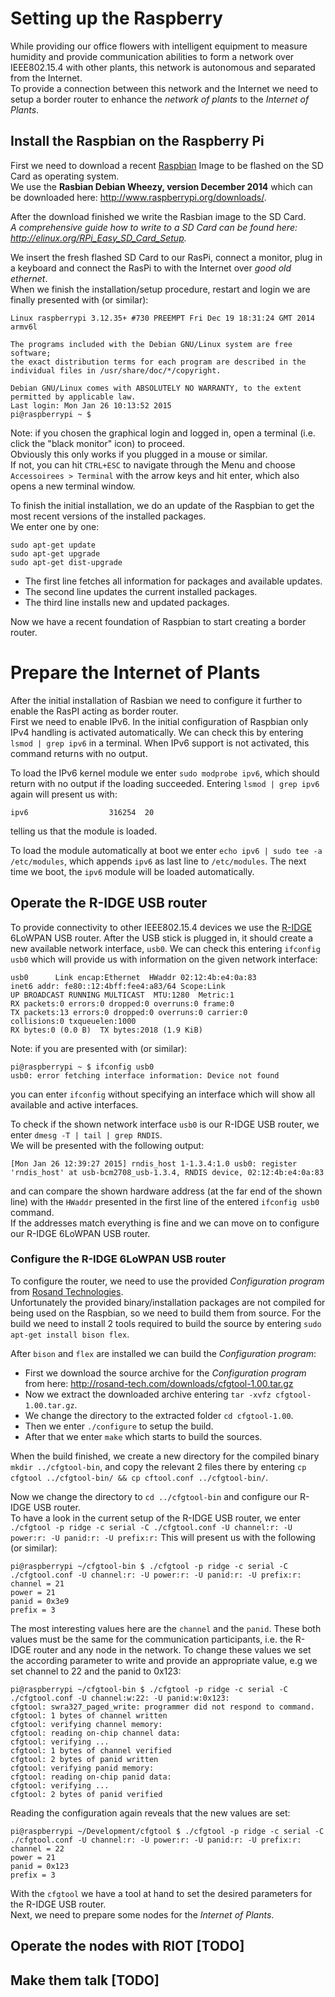 # Setting up the Raspberry

While providing our office flowers with intelligent equipment to measure humidity and provide communication abilities
to form a network over IEEE802.15.4 with other plants, this network is autonomous and separated from the Internet.  
To provide a connection between this network and the Internet we need to setup a border router to enhance the _network of plants_ to the _Internet of Plants_.

## Install the Raspbian on the Raspberry Pi
First we need to download a recent [Raspbian](http://www.raspbian.org/) Image to be flashed on the SD Card as operating system.  
We use the __Rasbian Debian Wheezy, version December 2014__ which can be downloaded here: http://www.raspberrypi.org/downloads/.  

After the download finished we write the Rasbian image to the SD Card.  
_A comprehensive guide how to write to a SD Card can be found here: http://elinux.org/RPi_Easy_SD_Card_Setup._

We insert the fresh flashed SD Card to our RasPi, connect a monitor, plug in a keyboard and connect the RasPi to with the Internet over _good old ethernet_.  
When we finish the installation/setup procedure, restart and login we are finally presented with (or similar):
```
Linux raspberrypi 3.12.35+ #730 PREEMPT Fri Dec 19 18:31:24 GMT 2014 armv6l

The programs included with the Debian GNU/Linux system are free software;
the exact distribution terms for each program are described in the
individual files in /usr/share/doc/*/copyright.

Debian GNU/Linux comes with ABSOLUTELY NO WARRANTY, to the extent
permitted by applicable law.
Last login: Mon Jan 26 10:13:52 2015
pi@raspberrypi ~ $
```
Note: if you chosen the graphical login and logged in, open a terminal (i.e. click the "black monitor" icon) to proceed.  
Obviously this only works if you plugged in a mouse or similar.  
If not, you can hit `CTRL+ESC` to navigate through the Menu and choose `Accessoirees > Terminal` with the arrow keys and hit enter,
which also opens a new terminal window.


To finish the initial installation, we do an update of the Raspbian to get the most recent versions of the installed packages.  
We enter one by one:
```
sudo apt-get update
sudo apt-get upgrade
sudo apt-get dist-upgrade
```
- The first line fetches all information for packages and available updates.
- The second line updates the current installed packages.
- The third line installs new and updated packages.

Now we have a recent foundation of Raspbian to start creating a border router.

# Prepare the Internet of Plants
After the initial installation of Rasbian we need to configure it further to enable the RasPI acting as border router.  
First we need to enable IPv6. In the initial configuration of Raspbian only IPv4 handling is activated automatically.
We can check this by entering `lsmod | grep ipv6` in a terminal.
When IPv6 support is not activated, this command returns with no output.

To load the IPv6 kernel module we enter `sudo modprobe ipv6`, which should return with no output if the loading succeeded.
Entering `lsmod | grep ipv6` again will present us with:
```
ipv6                  316254  20
```
telling us that the module is loaded.

To load the module automatically at boot we enter `echo ipv6 | sudo tee -a /etc/modules`, which appends `ipv6` as last line to `/etc/modules`.
The next time we boot, the `ipv6` module will be loaded automatically.

## Operate the R-IDGE USB router
To provide connectivity to other IEEE802.15.4 devices we use the [R-IDGE](http://rosand-tech.com/products/r-idge/prod.html) 6LoWPAN USB router.
After the USB stick is plugged in, it should create a new available network interface, `usb0`.
We can check this entering `ifconfig usb0` which will provide us with information on the given network interface:
```
usb0      Link encap:Ethernet  HWaddr 02:12:4b:e4:0a:83  
inet6 addr: fe80::12:4bff:fee4:a83/64 Scope:Link
UP BROADCAST RUNNING MULTICAST  MTU:1280  Metric:1
RX packets:0 errors:0 dropped:0 overruns:0 frame:0
TX packets:13 errors:0 dropped:0 overruns:0 carrier:0
collisions:0 txqueuelen:1000
RX bytes:0 (0.0 B)  TX bytes:2018 (1.9 KiB)
```
Note: if you are presented with (or similar):
```
pi@raspberrypi ~ $ ifconfig usb0
usb0: error fetching interface information: Device not found
```
you can enter `ifconfig` without specifying an interface which will show all available and active interfaces.

To check if the shown network interface `usb0` is our R-IDGE USB router, we enter `dmesg -T | tail | grep RNDIS`.  
We will be presented with the following output:
```
[Mon Jan 26 12:39:27 2015] rndis_host 1-1.3.4:1.0 usb0: register 'rndis_host' at usb-bcm2708_usb-1.3.4, RNDIS device, 02:12:4b:e4:0a:83
```
and can compare the shown hardware address (at the far end of the shown line) with the `HWaddr` presented in the first line of the entered `ifconfig usb0` command.  
If the addresses match everything is fine and we can move on to configure our R-IDGE 6LoWPAN USB router.

### Configure the R-IDGE 6LoWPAN USB router
To configure the router, we need to use the provided _Configuration program_ from [Rosand Technologies](http://rosand-tech.com/products/r-idge/doc.html).  
Unfortunately the provided binary/installation packages are not compiled for being used on the Raspbian, so we need to build them from source.
For the build we need to install 2 tools required to build the source by entering `sudo apt-get install bison flex`.

After `bison` and `flex` are installed we can build the _Configuration program_:
- First we download the source archive for the _Configuration program_ from here: http://rosand-tech.com/downloads/cfgtool-1.00.tar.gz
- Now we extract the downloaded archive entering `tar -xvfz cfgtool-1.00.tar.gz`.
- We change the directory to the extracted folder `cd cfgtool-1.00`.
- Then we enter `./configure` to setup the build.
- After that we enter `make` which starts to build the sources.

When the build finished, we create a new directory for the compiled binary `mkdir ../cfgtool-bin`, and copy the relevant 2 files there by entering `cp cfgtool ../cfgtool-bin/ && cp cftool.conf ../cfgtool-bin/`.

Now we change the directory to `cd ../cfgtool-bin` and configure our R-IDGE USB router.  
To have a look in the current setup of the R-IDGE USB router, we enter `./cfgtool -p ridge -c serial -C ./cfgtool.conf -U channel:r: -U power:r: -U panid:r: -U prefix:r:`
This will present us with the following (or similar):
```
pi@raspberrypi ~/cfgtool-bin $ ./cfgtool -p ridge -c serial -C ./cfgtool.conf -U channel:r: -U power:r: -U panid:r: -U prefix:r:
channel = 21
power = 21
panid = 0x3e9
prefix = 3
```
The most interesting values here are the `channel` and the `panid`. These both values must be the same for the communication participants, i.e. the R-IDGE router and any node in the network.
To change these values we set the according parameter to write and provide an appropriate value, e.g we set channel to 22 and the panid to 0x123:
```
pi@raspberrypi ~/cfgtool-bin $ ./cfgtool -p ridge -c serial -C ./cfgtool.conf -U channel:w:22: -U panid:w:0x123:
cfgtool: swra327_paged_write: programmer did not respond to command.
cfgtool: 1 bytes of channel written
cfgtool: verifying channel memory:
cfgtool: reading on-chip channel data:
cfgtool: verifying ...
cfgtool: 1 bytes of channel verified
cfgtool: 2 bytes of panid written
cfgtool: verifying panid memory:
cfgtool: reading on-chip panid data:
cfgtool: verifying ...
cfgtool: 2 bytes of panid verified
```
Reading the configuration again reveals that the new values are set:
```
pi@raspberrypi ~/Development/cfgtool $ ./cfgtool -p ridge -c serial -C ./cfgtool.conf -U channel:r: -U power:r: -U panid:r: -U prefix:r:
channel = 22
power = 21
panid = 0x123
prefix = 3
```

With the `cfgtool` we have a tool at hand to set the desired parameters for the R-IDGE USB router.  
Next, we need to prepare some nodes for the _Internet of Plants_.

## Operate the nodes with RIOT [TODO]
## Make them talk [TODO]
